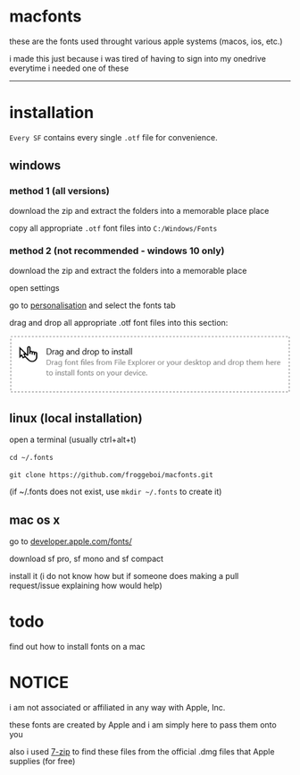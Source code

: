 # macfonts

these are the fonts used throught various apple systems (macos, ios, etc.)

i made this just because i was tired of having to sign into my onedrive everytime i needed one of these

---

# installation

`Every SF` contains every single `.otf` file for convenience.

## windows

### method 1 (all versions)

download the zip and extract the folders into a memorable place place

copy all appropriate `.otf` font files into `C:/Windows/Fonts`

### method 2 (not recommended - windows 10 only)

download the zip and extract the folders into a memorable place

open settings

go to [personalisation](ms-settings:personalization-colors) and select the fonts tab

drag and drop all appropriate .otf font files into this section:

![Drag and drop to install](WindowsDragDrop.png)

## linux (local installation)

open a terminal (usually ctrl+alt+t)

`cd ~/.fonts`

`git clone https://github.com/froggeboi/macfonts.git `

(if ~/.fonts does not exist, use `mkdir ~/.fonts` to create it)

## mac os x

go to [developer.apple.com/fonts/](https://developer.apple.com/fonts/)

download sf pro, sf mono and sf compact

install it (i do not know how but if someone does making a pull request/issue explaining how would help)

# todo

find out how to install fonts on a mac

# NOTICE

i am not associated or affiliated in any way with Apple, Inc.

these fonts are created by Apple and i am simply here to pass them onto you

also i used [7-zip](7-zip.org) to find these files from the official .dmg files that Apple supplies (for free)
